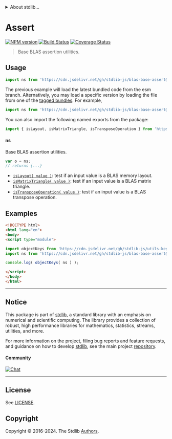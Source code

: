 <!--

@license Apache-2.0

Copyright (c) 2024 The Stdlib Authors.

Licensed under the Apache License, Version 2.0 (the "License");
you may not use this file except in compliance with the License.
You may obtain a copy of the License at

   http://www.apache.org/licenses/LICENSE-2.0

Unless required by applicable law or agreed to in writing, software
distributed under the License is distributed on an "AS IS" BASIS,
WITHOUT WARRANTIES OR CONDITIONS OF ANY KIND, either express or implied.
See the License for the specific language governing permissions and
limitations under the License.

-->


<details>
  <summary>
    About stdlib...
  </summary>
  <p>We believe in a future in which the web is a preferred environment for numerical computation. To help realize this future, we've built stdlib. stdlib is a standard library, with an emphasis on numerical and scientific computation, written in JavaScript (and C) for execution in browsers and in Node.js.</p>
  <p>The library is fully decomposable, being architected in such a way that you can swap out and mix and match APIs and functionality to cater to your exact preferences and use cases.</p>
  <p>When you use stdlib, you can be absolutely certain that you are using the most thorough, rigorous, well-written, studied, documented, tested, measured, and high-quality code out there.</p>
  <p>To join us in bringing numerical computing to the web, get started by checking us out on <a href="https://github.com/stdlib-js/stdlib">GitHub</a>, and please consider <a href="https://opencollective.com/stdlib">financially supporting stdlib</a>. We greatly appreciate your continued support!</p>
</details>

# Assert

[![NPM version][npm-image]][npm-url] [![Build Status][test-image]][test-url] [![Coverage Status][coverage-image]][coverage-url] <!-- [![dependencies][dependencies-image]][dependencies-url] -->

> Base BLAS assertion utilities.



<section class="usage">

## Usage

```javascript
import ns from 'https://cdn.jsdelivr.net/gh/stdlib-js/blas-base-assert@esm/index.mjs';
```
The previous example will load the latest bundled code from the esm branch. Alternatively, you may load a specific version by loading the file from one of the [tagged bundles](https://github.com/stdlib-js/blas-base-assert/tags). For example,

```javascript
import ns from 'https://cdn.jsdelivr.net/gh/stdlib-js/blas-base-assert@v0.0.1-esm/index.mjs';
```

You can also import the following named exports from the package:

```javascript
import { isLayout, isMatrixTriangle, isTransposeOperation } from 'https://cdn.jsdelivr.net/gh/stdlib-js/blas-base-assert@esm/index.mjs';
```

#### ns

Base BLAS assertion utilities.

```javascript
var o = ns;
// returns {...}
```

<!-- <toc pattern="*"> -->

<div class="namespace-toc">

-   <span class="signature">[`isLayout( value )`][@stdlib/blas/base/assert/is-layout]</span><span class="delimiter">: </span><span class="description">test if an input value is a BLAS memory layout.</span>
-   <span class="signature">[`isMatrixTriangle( value )`][@stdlib/blas/base/assert/is-matrix-triangle]</span><span class="delimiter">: </span><span class="description">test if an input value is a BLAS matrix triangle.</span>
-   <span class="signature">[`isTransposeOperation( value )`][@stdlib/blas/base/assert/is-transpose-operation]</span><span class="delimiter">: </span><span class="description">test if an input value is a BLAS transpose operation.</span>

</div>

<!-- </toc> -->

</section>

<!-- /.usage -->

<section class="examples">

## Examples

<!-- TODO: better examples -->

<!-- eslint no-undef: "error" -->

```html
<!DOCTYPE html>
<html lang="en">
<body>
<script type="module">

import objectKeys from 'https://cdn.jsdelivr.net/gh/stdlib-js/utils-keys@esm/index.mjs';
import ns from 'https://cdn.jsdelivr.net/gh/stdlib-js/blas-base-assert@esm/index.mjs';

console.log( objectKeys( ns ) );

</script>
</body>
</html>
```

</section>

<!-- /.examples -->

<!-- Section for related `stdlib` packages. Do not manually edit this section, as it is automatically populated. -->

<section class="related">

</section>

<!-- /.related -->

<!-- Section for all links. Make sure to keep an empty line after the `section` element and another before the `/section` close. -->


<section class="main-repo" >

* * *

## Notice

This package is part of [stdlib][stdlib], a standard library with an emphasis on numerical and scientific computing. The library provides a collection of robust, high performance libraries for mathematics, statistics, streams, utilities, and more.

For more information on the project, filing bug reports and feature requests, and guidance on how to develop [stdlib][stdlib], see the main project [repository][stdlib].

#### Community

[![Chat][chat-image]][chat-url]

---

## License

See [LICENSE][stdlib-license].


## Copyright

Copyright &copy; 2016-2024. The Stdlib [Authors][stdlib-authors].

</section>

<!-- /.stdlib -->

<!-- Section for all links. Make sure to keep an empty line after the `section` element and another before the `/section` close. -->

<section class="links">

[npm-image]: http://img.shields.io/npm/v/@stdlib/blas-base-assert.svg
[npm-url]: https://npmjs.org/package/@stdlib/blas-base-assert

[test-image]: https://github.com/stdlib-js/blas-base-assert/actions/workflows/test.yml/badge.svg?branch=v0.0.1
[test-url]: https://github.com/stdlib-js/blas-base-assert/actions/workflows/test.yml?query=branch:v0.0.1

[coverage-image]: https://img.shields.io/codecov/c/github/stdlib-js/blas-base-assert/main.svg
[coverage-url]: https://codecov.io/github/stdlib-js/blas-base-assert?branch=main

<!--

[dependencies-image]: https://img.shields.io/david/stdlib-js/blas-base-assert.svg
[dependencies-url]: https://david-dm.org/stdlib-js/blas-base-assert/main

-->

[chat-image]: https://img.shields.io/gitter/room/stdlib-js/stdlib.svg
[chat-url]: https://app.gitter.im/#/room/#stdlib-js_stdlib:gitter.im

[stdlib]: https://github.com/stdlib-js/stdlib

[stdlib-authors]: https://github.com/stdlib-js/stdlib/graphs/contributors

[umd]: https://github.com/umdjs/umd
[es-module]: https://developer.mozilla.org/en-US/docs/Web/JavaScript/Guide/Modules

[deno-url]: https://github.com/stdlib-js/blas-base-assert/tree/deno
[deno-readme]: https://github.com/stdlib-js/blas-base-assert/blob/deno/README.md
[umd-url]: https://github.com/stdlib-js/blas-base-assert/tree/umd
[umd-readme]: https://github.com/stdlib-js/blas-base-assert/blob/umd/README.md
[esm-url]: https://github.com/stdlib-js/blas-base-assert/tree/esm
[esm-readme]: https://github.com/stdlib-js/blas-base-assert/blob/esm/README.md
[branches-url]: https://github.com/stdlib-js/blas-base-assert/blob/main/branches.md

[stdlib-license]: https://raw.githubusercontent.com/stdlib-js/blas-base-assert/main/LICENSE

<!-- <toc-links> -->

[@stdlib/blas/base/assert/is-layout]: https://github.com/stdlib-js/blas-base-assert-is-layout/tree/esm

[@stdlib/blas/base/assert/is-matrix-triangle]: https://github.com/stdlib-js/blas-base-assert-is-matrix-triangle/tree/esm

[@stdlib/blas/base/assert/is-transpose-operation]: https://github.com/stdlib-js/blas-base-assert-is-transpose-operation/tree/esm

<!-- </toc-links> -->

</section>

<!-- /.links -->
